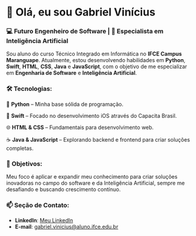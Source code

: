# 👋 Olá, eu sou **Gabriel Vinícius**

###  💻 Futuro Engenheiro de Software | 🧠 Especialista em Inteligência Artificial

Sou aluno do curso Técnico Integrado em Informática no **IFCE Campus Maranguape**. Atualmente, estou desenvolvendo habilidades em **Python**, **Swift**, **HTML**, **CSS**, **Java** e **JavaScript**, com o objetivo de me especializar em **Engenharia de Software** e **Inteligência Artificial**.

### **🛠️ Tecnologias:**

🐍 **Python** – Minha base sólida de programação.

🍏 **Swift** – Focado no desenvolvimento iOS através do Capacita Brasil.

🌐 **HTML & CSS** – Fundamentais para desenvolvimento web.

☕ **Java & JavaScript** – Explorando backend e frontend para criar soluções completas.

### 🎯 Objetivos:
Meu foco é aplicar e expandir meu conhecimento para criar soluções inovadoras no campo do software e da Inteligência Artificial, sempre me desafiando e buscando crescimento contínuo.

### **📫 Seção de Contato:**
- **LinkedIn**: [Meu LinkedIn](https://www.linkedin.com/in/gabriel-vinicius-bb726a32b/)
- **E-mail**: gabriel.vinicius@aluno.ifce.edu.br
